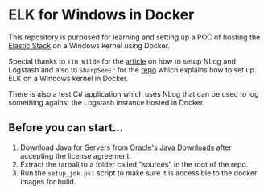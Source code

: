 # ELK for Windows in Docker

This repository is purposed for learning and setting up a POC of hosting the [Elastic Stack](https://www.elastic.co/products) on a Windows kernel using Docker.

Special thanks to `Tim Wilde` for the [article](https://www.honeycomb.io/blog/2018/01/simple-structured-logging-with-nlog/) on how to setup NLog and Logstash and also to `SharpSeeEr` for the [repo](https://github.com/SharpSeeEr/Dockerfiles) which explains how to set up ELK on a Windows kernel in Docker.

There is also a test C# application which uses NLog that can be used to log something against the Logstash instance hosted in Docker.

## Before you can start...

1. Download Java for Servers from [Oracle's Java Downloads](http://www.oracle.com/technetwork/java/javase/downloads/server-jre8-downloads-2133154.html) after accepting the license agreement.
2. Extract the tarball to a folder called "sources" in the root of the repo.
3. Run the `setup_jdk.ps1` script to make sure it is accessible to the docker images for build.

